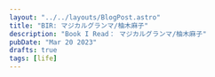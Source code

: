 ```yaml
---
layout: "../../layouts/BlogPost.astro"
title: "BIR: マジカルグランマ/柚木麻子"
description: "Book I Read： マジカルグランマ/柚木麻子"
pubDate: "Mar 20 2023"
drafts: true
tags: [life]
---
```

